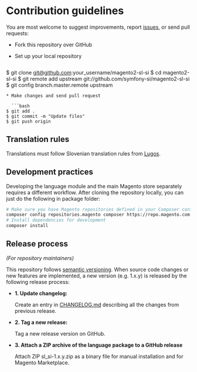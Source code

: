 # Contribution guidelines

You are most welcome to suggest improvements, report
[issues](https://github.com/symfony-si/magento2-sl-si/issues), or send pull
requests:

* Fork this repository over GitHub
* Set up your local repository

  ```bash
$ git clone git@github.com:your_username/magento2-sl-si
$ cd magento2-sl-si
$ git remote add upstream git://github.com/symfony-si/magento2-sl-si
$ git config branch.master.remote upstream
```
* Make changes and send pull request

  ```bash
$ git add .
$ git commit -m "Update files"
$ git push origin
```

## Translation rules

Translations must follow Slovenian translation rules from
[Lugos](https://wiki.lugos.si/slovenjenje:pravila).

## Development practices

Developing the language module and the main Magento store separately requires
a different workflow. After cloning the repository locally, you can just do the
following in package folder:

```bash
# Make sure you have Magento repositories defined in your Composer configuration
composer config repositories.magento composer https://repo.magento.com --global
# Install dependencies for development
composer install
```

## Release process

*(For repository maintainers)*

This repository follows [semantic versioning](http://semver.org). When source
code changes or new features are implemented, a new version (e.g. 1.x.y) is
released by the following release process:

* **1. Update changelog:**

  Create an entry in [CHANGELOG.md](CHANGELOG.md) describing all the changes
  from previous release.

* **2. Tag a new release:**

  Tag a new release version on GitHub.

* **3. Attach a ZIP archive of the language package to a GitHub release**

  Attach ZIP sl_si-1.x.y.zip as a binary file for manual installation and for
  Magento Marketplace.
